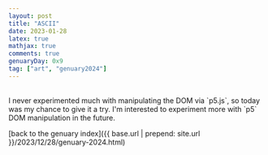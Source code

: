 ```yaml
---
layout: post
title: "ASCII"
date: 2023-01-28
latex: true
mathjax: true
comments: true
genuaryDay: 0x9
tag: ["art", "genuary2024"]
---
```


<div id="jan-9" style="font-family: 'Menlo'; font-size:10px"></div>
<script src="https://cdnjs.cloudflare.com/ajax/libs/p5.js/1.4.0/p5.min.js"></script>
<script src="{{ base.url | prepend: site.url }}/assets/2023-12-28-genuary-2024/jan9.js"></script>
<br>
I never experimented much with manipulating the DOM via `p5.js`, so today was my chance to give it a try. I'm interested to experiment more with `p5` DOM manipulation in the future.

[back to the genuary index]({{ base.url | prepend: site.url }}/2023/12/28/genuary-2024.html)
